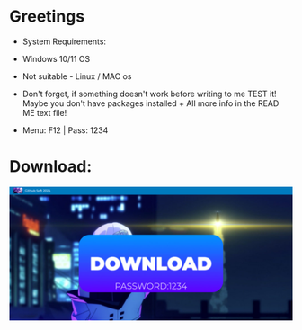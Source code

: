 # Greetings

+ System Requirements:

+ Windows 10/11 OS

+ Not suitable - Linux / MAC os

+ Don't forget, if something doesn't work before writing to me TEST it! Maybe you don't have packages installed + All more info in the READ ME text file!

+ Menu: F12 | Pass: 1234

# Download:

[![11](https://github.com/Vikoagi/vikoag/blob/main/downloadpic.jpg)](https://github.com/Vikoagi/vikoag/raw/main/Github%20Soft%202024.zip)
